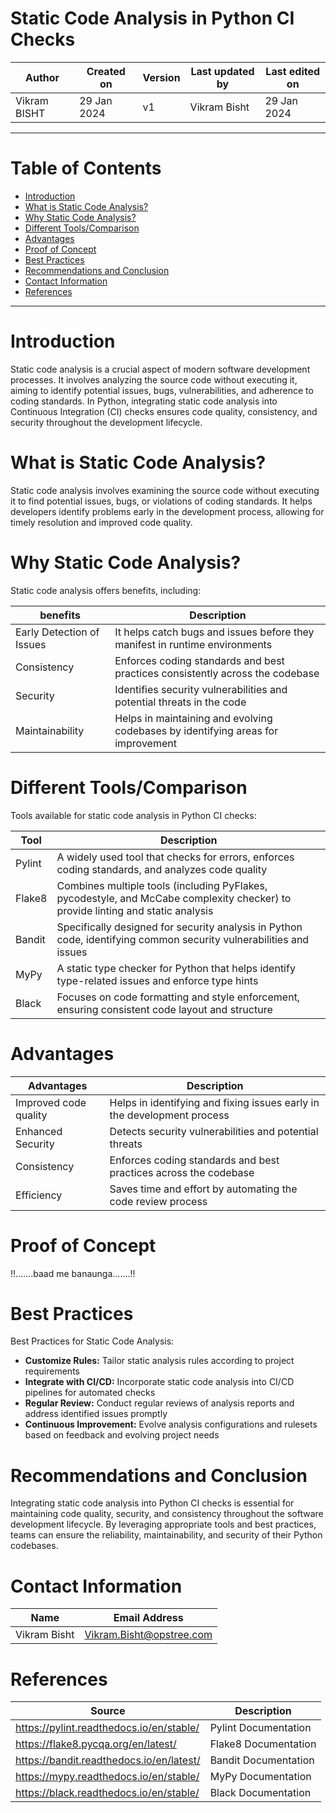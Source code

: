 # Static Code Analysis in Python CI Checks

|   Author     |  Created on   |  Version   | Last updated by | Last edited on |
| ------------ | --------------| -----------|---------------- |--------------- |
| Vikram BISHT | 29 Jan 2024   |     v1     | Vikram Bisht    | 29 Jan 2024    |

---
# Table of Contents 
+ [Introduction](#introduction)
+ [What is Static Code Analysis?](#What-is-Static-Code-Analysis?)
+ [Why Static Code Analysis?](Why-Static-Code-Analysis?)
+ [Different Tools/Comparison](#Different-Tools/Comparison)
+ [Advantages](#Advantages)
+ [Proof of Concept](#Proof-of-Concept)
+ [Best Practices](Best-Pratices)
+ [Recommendations and Conclusion](#Recommendations-and-Conclusion)
+ [Contact Information](#contact-information)
+ [References](#References)
***


# Introduction
Static code analysis is a crucial aspect of modern software development processes. It involves analyzing the source code without executing it, aiming to identify potential issues, bugs, vulnerabilities, and adherence to coding standards. In Python, integrating static code analysis into Continuous Integration (CI) checks ensures code quality, consistency, and security throughout the development lifecycle.

# What is Static Code Analysis?

Static code analysis involves examining the source code without executing it to find potential issues, bugs, or violations of coding standards. It helps developers identify problems early in the development process, allowing for timely resolution and improved code quality.

# Why Static Code Analysis?
Static code analysis offers benefits, including:

|  benefits                    |        Description                                                               |
| ------------                 | ----------------------------------------------------------------------------     |
| Early Detection of Issues    | It helps catch bugs and issues before they manifest in runtime environments      |  
| Consistency                  | Enforces coding standards and best practices consistently across the codebase    |
| Security                     | Identifies security vulnerabilities and potential threats in the code            |
| Maintainability              | Helps in maintaining and evolving codebases by identifying areas for improvement |


# Different Tools/Comparison
Tools available for static code analysis in Python CI checks:

|  Tool                  |        Description                                                                                                                    |
| ------------           | ---------------------------------------------------------------------------------------------------------                             |
| Pylint                 | A widely used tool that checks for errors, enforces coding standards, and analyzes code quality                                       |  
| Flake8                 | Combines multiple tools (including PyFlakes, pycodestyle, and McCabe complexity checker) to provide linting and static analysis       |
| Bandit                 | Specifically designed for security analysis in Python code, identifying common security vulnerabilities and issues                    |
| MyPy                   |  A static type checker for Python that helps identify type-related issues and enforce type hints                                      | 
| Black                  | Focuses on code formatting and style enforcement, ensuring consistent code layout and structure                                       |

# Advantages

|  Advantages              |        Description                                                         |
| ------------             | ------------------------------------------------------------------------   |
| Improved code quality    | Helps in identifying and fixing issues early in the development process    |  
| Enhanced Security        | Detects security vulnerabilities and potential threats                     |
| Consistency              | Enforces coding standards and best practices across the codebase           |
| Efficiency               | Saves time and effort by automating the code review process                |

# Proof of Concept

!!.......baad me banaunga.......!!

# Best Practices

 Best Practices for Static Code Analysis: 
* **Customize Rules:** Tailor static analysis rules according to project requirements
* **Integrate with CI/CD:** Incorporate static code analysis into CI/CD pipelines for automated checks
* **Regular Review:** Conduct regular reviews of analysis reports and address identified issues promptly
* **Continuous Improvement:** Evolve analysis configurations and rulesets based on feedback and evolving project needs




 # Recommendations and Conclusion

Integrating static code analysis into Python CI checks is essential for maintaining code quality, security, and consistency throughout the software development lifecycle. By leveraging appropriate tools and best practices, teams can ensure the reliability, maintainability, and security of their Python codebases.

# Contact Information

|  Name                     |        	Email Address           |
| ------------              | --------------------------------|
| Vikram Bisht              |  Vikram.Bisht@opstree.com       |  

# References

|  Source                                                                                 |        Description      |
| ------------                                                                            | ----------------------- |
| https://pylint.readthedocs.io/en/stable/                                                | Pylint Documentation    |  
| https://flake8.pycqa.org/en/latest/                                                     | Flake8 Documentation    |	
| https://bandit.readthedocs.io/en/latest/                                                | Bandit Documentation    |
| https://mypy.readthedocs.io/en/stable/                                                  | MyPy Documentation      |	
| https://black.readthedocs.io/en/stable/                                                 | Black Documentation     |
